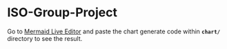 # ISO-Group-Project
Go to [Mermaid Live Editor](https://mermaid.live/edit#pako:eNpVjc1ugzAQhF_F2lMrkYh_Jz5UakibS6T2kFMhByssGDXYyBilKfDuNURR2zntaL6Z7eGkcgQGxVldToJrQw7bTBKr5zQRumpNzdsjWSyehh0aUiuJ14FsHnaKtEI1TSXLxxu_mSCS9PsJQ2JEJT_HW5TM_TeJA9mme94Y1Rz_JoeLGshLWr0LO_8_ERpt6zUtOCv44sQ1SbieEXCg1FUOzOgOHahR13yy0E9pBkZgjRkwe-ZY8O5sMsjkaGsNlx9K1femVl0pwM6fW-u6JucGtxUvNf9FUOaoE9VJA8wL5glgPXwB86m_XHlRGK1jL4wjGjtwBRa6y8DzQ7r2A38V0IiODnzPP93likaulR-7lLp-FIw_xJp2og) and paste the chart generate code within **`chart/`** directory to see the result.
